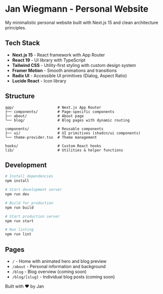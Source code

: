 # Jan Wiegmann - Personal Website

My minimalistic personal website built with Next.js 15 and clean architecture principles.

## Tech Stack

- **Next.js 15** - React framework with App Router
- **React 19** - UI library with TypeScript
- **Tailwind CSS** - Utility-first styling with custom design system
- **Framer Motion** - Smooth animations and transitions
- **Radix UI** - Accessible UI primitives (Dialog, Aspect Ratio)
- **Lucide React** - Icon library

## Structure

```
app/                    # Next.js App Router
├── components/         # Page-specific components
├── about/              # About page
└── blog/               # Blog pages with dynamic routing

components/             # Reusable components
├── ui/                 # UI primitives (shadcn/ui components)
└── theme-provider.tsx  # Theme management

hooks/                  # Custom React hooks
lib/                    # Utilities & helper functions
```

## Development

```bash
# Install dependencies
npm install

# Start development server
npm run dev

# Build for production
npm run build

# Start production server
npm run start

# Run linting
npm run lint
```

## Pages

- `/` - Home with animated hero and blog preview
- `/about` - Personal information and background
- `/blog` - Blog overview (coming soon)
- `/blog/[slug]` - Individual blog posts (coming soon)

Built with ❤️ by Jan